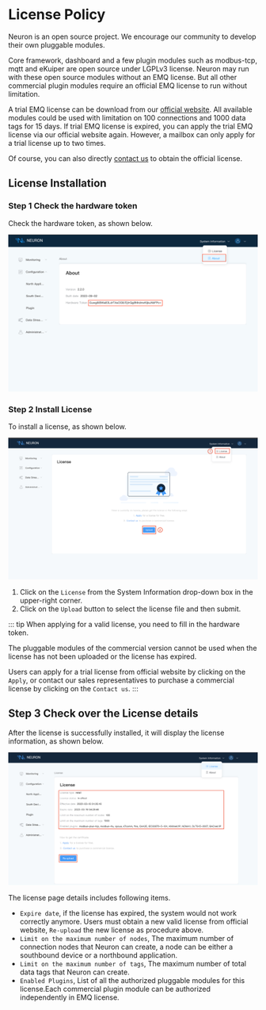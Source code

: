 # License Policy

Neuron is an open source project. We encourage our community to develop their own pluggable modules.

Core framework, dashboard and a few plugin modules such as modbus-tcp, mqtt and eKuiper are open source under LGPLv3 license. Neuron may run with these open source modules without an EMQ license. But all other commercial plugin modules require an official EMQ license to run without limitation.

A trial EMQ license can be download from our [official website](https://www.emqx.com/en/apply-licenses/neuron). All available modules could be used with limitation on 100 connections and 1000 data tags for 15 days. If trial EMQ license is expired, you can apply the trial EMQ license via our official website again. However, a mailbox can only apply for a trial license up to two times.

Of course, you can also directly [contact us](https://www.emqx.com/en/contact?product=neuron) to obtain the official license.

## License Installation

### Step 1 Check the hardware token

Check the hardware token, as shown below.

![about](./assets/about.png)

### Step 2 Install License

To install a license, as shown below.

![license-null](./assets/license-null.png)

1. Click on the `License` from the System Information drop-down box in the upper-right corner.
2. Click on the `Upload` button to select the license file and then submit.

::: tip
When applying for a valid license, you need to fill in the hardware token.

The pluggable modules of the commercial version cannot be used when the license has not been uploaded or the license has expired.

Users can apply for a trial license from official website by clicking on the `Apply`, or contact our sales representatives to purchase a commercial license by clicking on the `Contact us`.
:::

## Step 3 Check over the License details

After the license is successfully installed, it will display the license information, as shown below.

![license](./assets/license.png)

The license page details includes following items.

* `Expire date`, if the license has expired, the system would not work correctly anymore. Users must obtain a new valid license from official website, `Re-upload` the new license as procedure above.
* `Limit on the maximum number of nodes`, The maximum number of connection nodes that Neuron can create, a node can be either a southbound device or a northbound application.
* `Limit on the maximum number of tags`, The maximum number of total data tags that Neuron can create.
* `Enabled Plugins`, List of all the authorized pluggable modules for this license.Each commercial plugin module can be authorized independently in EMQ license.
